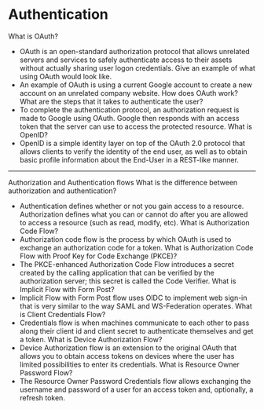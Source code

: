 # Authentication

What is OAuth?
* OAuth is an open-standard authorization protocol that allows unrelated servers and services to safely authenticate access to their assets without actually sharing user logon credentials. 
Give an example of what using OAuth would look like.
* An example of OAuth is using a current Google account to create a new account on an unrelated company website. 
How does OAuth work? What are the steps that it takes to authenticate the user?
* To complete the authentication protocol, an authorization request is made to Google using OAuth. Google then responds with an access token that the server can use to access the protected resource.
What is OpenID?
* OpenID is a simple identity layer on top of the OAuth 2.0 protocol that allows clients to verify the identity of the end user, as well as to obtain basic profile information about the End-User in a REST-like manner.
 ____________________________________________________

Authorization and Authentication flows
What is the difference between authorization and authentication?
* Authentication defines whether or not you gain access to a resource. Authorization defines what you can or cannot do after you are allowed to access a resource (such as read, modify, etc).
What is Authorization Code Flow?
* Authorization code flow is the process by which OAuth is used to exchange an authorization code for a token.
What is Authorization Code Flow with Proof Key for Code Exchange (PKCE)?
* The PKCE-enhanced Authorization Code Flow introduces a secret created by the calling application that can be verified by the authorization server; this secret is called the Code Verifier.
What is Implicit Flow with Form Post?
* Implicit Flow with Form Post flow uses OIDC to implement web sign-in that is very similar to the way SAML and WS-Federation operates. 
What is Client Credentials Flow?
* Credentials flow is when machines communicate to each other to pass along their client id and client secret to authenticate themselves and get a token.
What is Device Authorization Flow?
* Device Authorization flow is an extension to the original OAuth that allows you to obtain access tokens on devices where the user has limited possibilities to enter its credentials.
What is Resource Owner Password Flow?
* The Resource Owner Password Credentials flow allows exchanging the username and password of a user for an access token and, optionally, a refresh token. 

